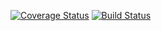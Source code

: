 [![Coverage Status](https://coveralls.io/repos/github/gernest/wuxia/badge.svg?branch=HEAD)](https://coveralls.io/github/gernest/wuxia?branch=HEAD) [![Build Status](https://travis-ci.org/gernest/wuxia.svg?branch=master)](https://travis-ci.org/gernest/wuxia)
